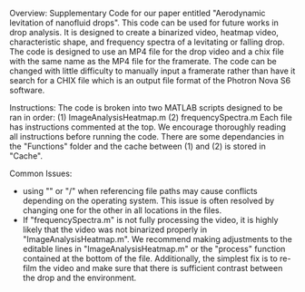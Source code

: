Overview:
Supplementary Code for our paper entitled "Aerodynamic levitation of nanofluid drops". This code can be used for future works in drop analysis.
It is designed to create a binarized video, heatmap video, characteristic shape, and frequency spectra of a levitating or falling drop.
The code is designed to use an MP4 file for the drop video and a chix file with the same name as the MP4 file for the framerate.
The code can be changed with little difficulty to manually input a framerate rather than have it search for a CHIX file which is an output file format of the Photron Nova S6 software.


Instructions:
The code is broken into two MATLAB scripts designed to be ran in order:
(1) ImageAnalysisHeatmap.m
(2) frequencySpectra.m
Each file has instructions commented at the top. We encourage thoroughly reading all instructions before running the code.
There are some dependancies in the "Functions" folder and the cache between (1) and (2) is stored in "Cache".


Common Issues:
- using "\" or "/" when referencing file paths may cause conflicts depending on the operating system. 
This issue is often resolved by changing one for the other in all locations in the files.
- If "frequencySpectra.m" is not fully processing the video, it is highly likely that the video was not binarized properly in "ImageAnalysisHeatmap.m". 
We recommend making adjustments to the editable lines in "ImageAnalysisHeatmap.m" or the "process" function contained at the bottom of the file.
Additionally, the simplest fix is to re-film the video and make sure that there is sufficient contrast between the drop and the environment.
